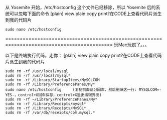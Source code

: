 从 Yosemite 开始，/etc/hostconfig 这个文件已经移除，所以 Yosemite 后的系统可以忽略下面的命令
[plain] view plain copy print?在CODE上查看代码片派生到我的代码片

```
sudo nano /etc/hostconfig
```

===========================================================================================
玩Mac玩疯了。。。

以下是终端执行代码，走你：
[plain] view plain copy print?在CODE上查看代码片派生到我的代码片
```
sudo rm -rf /usr/local/mysql
sudo rm -rf /usr/local/mysql*
sudo rm -rf /Library/StartupItems/MySQLCOM
sudo rm -rf /Library/PreferencePanes/My*
sudo nano /etc/hostconfig     (复制前面部分回车，然后删掉这一行: MYSQLCOM=-YES-，control+O回车保存，control+X退出编辑界面)
sudo rm -rf ~/Library/PreferencePanes/My*
sudo rm -rf /Library/Receipts/mysql*
sudo rm -rf /Library/Receipts/MySQL*
sudo rm -rf /var/db/receipts/com.mysql.*
```